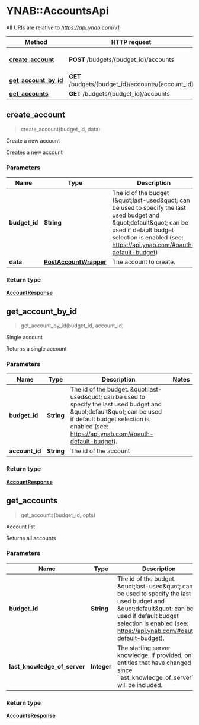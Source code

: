 # YNAB::AccountsApi

All URIs are relative to *https://api.ynab.com/v1*

| Method | HTTP request | Description |
| ------ | ------------ | ----------- |
| [**create_account**](AccountsApi.md#create_account) | **POST** /budgets/{budget_id}/accounts | Create a new account |
| [**get_account_by_id**](AccountsApi.md#get_account_by_id) | **GET** /budgets/{budget_id}/accounts/{account_id} | Single account |
| [**get_accounts**](AccountsApi.md#get_accounts) | **GET** /budgets/{budget_id}/accounts | Account list |


## create_account

> <AccountResponse> create_account(budget_id, data)

Create a new account

Creates a new account

### Parameters

| Name | Type | Description | Notes |
| ---- | ---- | ----------- | ----- |
| **budget_id** | **String** | The id of the budget (\&quot;last-used\&quot; can be used to specify the last used budget and \&quot;default\&quot; can be used if default budget selection is enabled (see: https://api.ynab.com/#oauth-default-budget) |  |
| **data** | [**PostAccountWrapper**](PostAccountWrapper.md) | The account to create. |  |

### Return type

[**AccountResponse**](AccountResponse.md)


## get_account_by_id

> <AccountResponse> get_account_by_id(budget_id, account_id)

Single account

Returns a single account

### Parameters

| Name | Type | Description | Notes |
| ---- | ---- | ----------- | ----- |
| **budget_id** | **String** | The id of the budget. \&quot;last-used\&quot; can be used to specify the last used budget and \&quot;default\&quot; can be used if default budget selection is enabled (see: https://api.ynab.com/#oauth-default-budget). |  |
| **account_id** | **String** | The id of the account |  |

### Return type

[**AccountResponse**](AccountResponse.md)


## get_accounts

> <AccountsResponse> get_accounts(budget_id, opts)

Account list

Returns all accounts

### Parameters

| Name | Type | Description | Notes |
| ---- | ---- | ----------- | ----- |
| **budget_id** | **String** | The id of the budget. \&quot;last-used\&quot; can be used to specify the last used budget and \&quot;default\&quot; can be used if default budget selection is enabled (see: https://api.ynab.com/#oauth-default-budget). |  |
| **last_knowledge_of_server** | **Integer** | The starting server knowledge.  If provided, only entities that have changed since &#x60;last_knowledge_of_server&#x60; will be included. | [optional] |

### Return type

[**AccountsResponse**](AccountsResponse.md)

